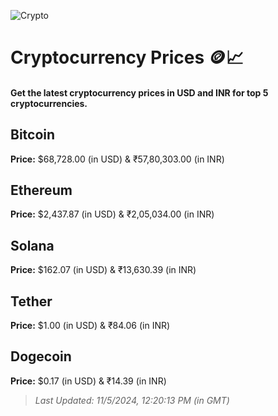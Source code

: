 
![Crypto](https://www.techguide.com.au/wp-content/uploads/2020/11/crypto3.jpeg)

# Cryptocurrency Prices 🪙📈

#### Get the latest cryptocurrency prices in USD and INR for top 5 cryptocurrencies.

## Bitcoin

**Price:** $68,728.00 (in USD) & ₹57,80,303.00 (in INR)

## Ethereum

**Price:** $2,437.87 (in USD) & ₹2,05,034.00 (in INR)

## Solana

**Price:** $162.07 (in USD) & ₹13,630.39 (in INR)

## Tether

**Price:** $1.00 (in USD) & ₹84.06 (in INR)

## Dogecoin

**Price:** $0.17 (in USD) & ₹14.39 (in INR)

> _Last Updated: 11/5/2024, 12:20:13 PM (in GMT)_
